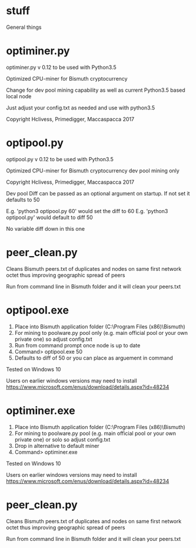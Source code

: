 # stuff
General things

# optiminer.py

optiminer.py v 0.12 to be used with Python3.5

Optimized CPU-miner for Bismuth cryptocurrency

Change for dev pool mining capability as well as current Python3.5 based local node

Just adjust your config.txt as needed and use with python3.5

Copyright Hclivess, Primedigger, Maccaspacca 2017

# optipool.py

optipool.py v 0.12 to be used with Python3.5

Optimized CPU-miner for Bismuth cryptocurrency dev pool mining only

Copyright Hclivess, Primedigger, Maccaspacca 2017

Dev pool Diff can be passed as an optional argument on startup. If not set it defaults to 50

E.g. 'python3 optipool.py 60' would set the diff to 60
E.g. 'python3 optipool.py' would default to diff 50

No variable diff down in this one

# peer_clean.py

Cleans Bismuth peers.txt of duplicates and nodes on same first network octet thus improving geographic spread of peers

Run from command line in Bismuth folder and it will clean your peers.txt

# optipool.exe

1. Place into Bismuth application folder (C:\Program Files (x86)\Bismuth)
2. For mining to poolware.py pool only (e.g. main official pool or your own private one) so adjust config.txt
3. Run from command prompt once node is up to date
4. Command> optipool.exe 50
5. Defaults to diff of 50 or you can place as arguement in command

Tested on Windows 10

Users on earlier windows versions may need to install https://www.microsoft.com/enus/download/details.aspx?id=48234

# optiminer.exe

1. Place into Bismuth application folder (C:\Program Files (x86)\Bismuth)
2. For mining to poolware.py pool (e.g. main official pool or your own private one) or solo so adjust config.txt
3. Drop in alternative to default miner
4. Command> optiminer.exe

Tested on Windows 10

Users on earlier windows versions may need to install https://www.microsoft.com/enus/download/details.aspx?id=48234

# peer_clean.py

Cleans Bismuth peers.txt of duplicates and nodes on same first network octet thus improving geographic spread of peers

Run from command line in Bismuth folder and it will clean your peers.txt
